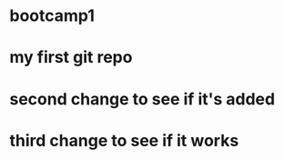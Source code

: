 # bootcamp1
# my first git repo
# second change to see if it's added
# third change to see if it works